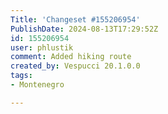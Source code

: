 ```yaml
---
Title: 'Changeset #155206954'
PublishDate: 2024-08-13T17:29:52Z
id: 155206954
user: phlustik
comment: Added hiking route
created_by: Vespucci 20.1.0.0
tags:
- Montenegro

---
```

